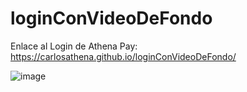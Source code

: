 # loginConVideoDeFondo

Enlace al Login de Athena Pay: https://carlosathena.github.io/loginConVideoDeFondo/

![image](https://user-images.githubusercontent.com/119626823/214690267-87b21f36-b4e6-4463-84fd-299778ec4ae2.png)

